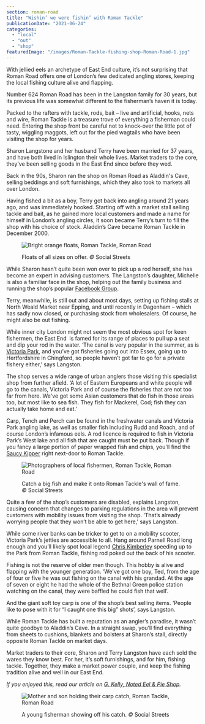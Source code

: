 ```yaml
---
section: roman-road
title: "Wishin’ we were fishin’ with Roman Tackle"
publicationDate: "2021-06-24"
categories: 
  - "local"
  - "out"
  - "shop"
featuredImage: "/images/Roman-Tackle-fishing-shop-Roman-Road-1.jpg"
---
```


With jellied eels an archetype of East End culture, it’s not surprising that Roman Road offers one of London’s few dedicated angling stores, keeping the local fishing culture alive and flapping.

Number 624 Roman Road has been in the Langston family for 30 years, but its previous life was somewhat different to the fisherman’s haven it is today. 

Packed to the rafters with tackle, rods, bait – live and artificial, hooks, nets and wire, Roman Tackle is a treasure trove of everything a fisherman could need. Entering the shop front be careful not to knock-over the little pot of tasty, wiggling maggots, left out for the pied wagtails who have been visiting the shop for years.

Sharon Langstone and her husband Terry have been married for 37 years, and have both lived in Islington their whole lives. Market traders to the core, they’ve been selling goods in the East End since before they wed.

Back in the 90s, Sharon ran the shop on Roman Road as Aladdin's Cave, selling beddings and soft furnishings, which they also took to markets all over London. 

Having fished a bit as a boy, Terry got back into angling around 21 years ago, and was immediately hooked. Starting off with a market stall selling tackle and bait, as he gained more local customers and made a name for himself in London’s angling circles, it soon became Terry’s turn to fill the shop with his choice of stock. Aladdin’s Cave became Roman Tackle in December 2000.

<figure>

![Bright orange floats, Roman Tackle, Roman Road](/images/Roman-Tackle-fishing-shop-Roman-Road-3-1024x683.jpg)

<figcaption>

Floats of all sizes on offer. _©_ Social Streets

</figcaption>

</figure>

While Sharon hasn’t quite been won over to pick up a rod herself, she has become an expert in advising customers. The Langston’s daughter, Michelle is also a familiar face in the shop, helping out the family business and running the shop’s popular [Facebook Group](https://www.facebook.com/groups/315606922426981). 

Terry, meanwhile, is still out and about most days, setting up fishing stalls at North Weald Market near Epping, and until recently in Dagenham – which has sadly now closed, or purchasing stock from wholesalers. Of course, he might also be out fishing. 

While inner city London might not seem the most obvious spot for keen fishermen, the East End  is famed for its range of places to pull up a seat and dip your rod in the water. ‘The canal is very popular in the summer, as is [Victoria Park](https://romanroadlondon.com/victoria-park-east-london-bow/), and you’ve got fisheries going out into Essex, going up to Hertfordshire in Chingford, so people haven’t got far to go for a private fishery either,’ says Langston.

The shop serves a wide range of urban anglers those visiting this specialist shop from further afield. ‘A lot of Eastern Europeans and white people will go to the canals, Victoria Park and of course the fisheries that are not too far from here. We've got some Asian customers that do fish in those areas too, but most like to sea fish. They fish for Mackerel, Cod; fish they can actually take home and eat.’  

Carp, Tench and Perch can be found in the freshwater canals and Victoria Park angling lake, as well as smaller fish including Rudd and Roach, and of course London’s infamous eels. A rod licence is required to fish in Victoria Park’s West lake and all fish that are caught must be put back. Though if you fancy a large portion of paper wrapped fish and chips, you'll find the [Saucy Kipper](https://romanroadlondon.com/savvas-argyrou-saucy-kipper-fish-bar/) right next-door to Roman Tackle.

<figure>

![Photographers of local fishermen, Roman Tackle, Roman Road](/images/Roman-Tackle-fishing-shop-Roman-Road-5-1024x683.jpg)

<figcaption>

Catch a big fish and make it onto Roman Tackle's wall of fame. _©_ Social Streets

</figcaption>

</figure>

Quite a few of the shop’s customers are disabled, explains Langston, causing concern that changes to parking regulations in the area will prevent customers with mobility issues from visiting the shop. ‘That’s already worrying people that they won’t be able to get here,’ says Langston. 

While some river banks can be tricker to get to on a mobility scooter, Victoria Park’s jetties are accessible to all. Hang around Parnell Road long enough and you’ll likely spot local legend [Chris Kimberley](https://romanroadlondon.com/portrait-cheeky-cockney-life-after-being-postman/) speeding up to the Park from Roman Tackle, fishing rod poked out the back of his scooter. 

Fishing is not the reserve of older men though. This hobby is alive and flapping with the younger generation. ‘We've got one boy, Ted, from the age of four or five he was out fishing on the canal with his grandad. At the age of seven or eight he had the whole of the Bethnal Green police station watching on the canal, they were baffled he could fish that well’.

And the giant soft toy carp is one of the shop’s best selling items. ‘People like to pose with it for “I caught one this big” shots’, says Langston.

While Roman Tackle has built a reputation as an angler’s paradise, it wasn’t quite goodbye to Aladdin’s Cave. In a straight swap, you’ll find everything from sheets to cushions, blankets and bolsters at Sharon’s stall, directly opposite Roman Tackle on market days. 

Market traders to their core, Sharon and Terry Langston have each sold the wares they know best. For her, it’s soft furnishings, and for him, fishing tackle. Together, they make a market power couple, and keep the fishing tradition alive and well in our East End.

_If you enjoyed this, read our article on [G. Kelly, Noted Eel & Pie Shop](https://romanroadlondon.com/g-kelly-pie-mash-shop-working-class-food/)._

<figure>

![Mother and son holding their carp catch, Roman Tackle, Roman Road](/images/Roman-Tackle-fishing-shop-Roman-Road-4.jpg)

<figcaption>

A young fisherman showing off his catch. _©_ Social Streets

</figcaption>

</figure>

